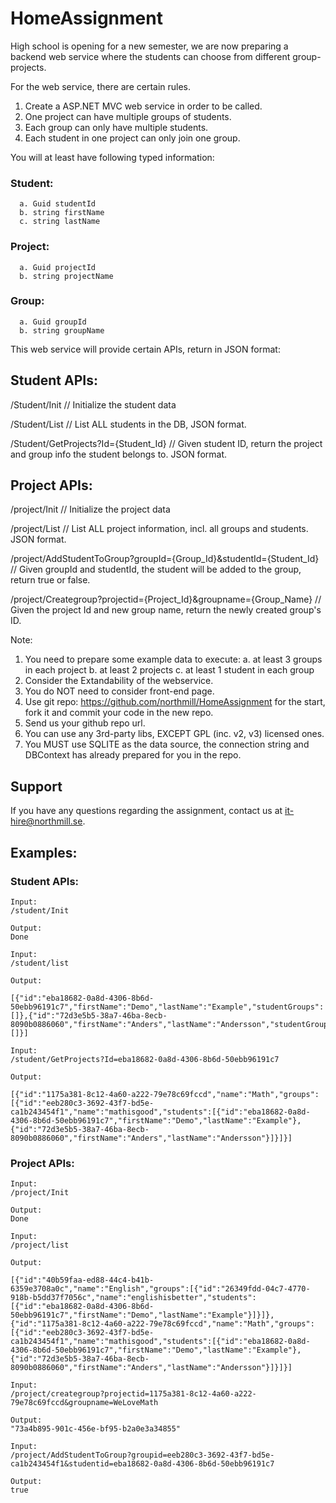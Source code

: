 # HomeAssignment
High school is opening for a new semester, we are now preparing a backend web service where the students can choose from different group-projects.

For the web service, there are certain rules.
1. Create a ASP.NET MVC web service in order to be called.
3. One project can have multiple groups of students.
4. Each group can only have multiple students.
5. Each student in one project can only join one group.

You will at least have following typed information:
### Student:

      a. Guid studentId	  
      b. string firstName	  
      c. string lastName
	  
### Project:

      a. Guid projectId	  
      b. string projectName
	  
### Group:

      a. Guid groupId	  
      b. string groupName

This web service will provide certain APIs, return in JSON format:

## Student APIs:

/Student/Init  // Initialize the student data 

/Student/List  // List ALL students in the DB,  JSON format.

/Student/GetProjects?Id={Student_Id} // Given student ID, return the project and group info the student belongs to.  JSON format.



## Project APIs:

/project/Init // Initialize the project data

/project/List // List ALL project information, incl. all groups and students. JSON format.

/project/AddStudentToGroup?groupId={Group_Id}&studentId={Student_Id} // Given groupId and studentId, the student will be added to the group, return true or false.

/project/Creategroup?projectid={Project_Id}&groupname={Group_Name}   // Given the project Id and new group name, return the newly created group's ID.



Note:
1. You need to prepare some example data to execute:
      a. at least 3 groups in each project 
      b. at least 2 projects
      c. at least 1 student in each group
2. Consider the Extandability of the webservice.
3. You do NOT need to consider front-end page.
4. Use git repo: https://github.com/northmill/HomeAssignment for the start, fork it and commit your code in the new repo.
5. Send us your github repo url.
6. You can use any 3rd-party libs, EXCEPT GPL (inc. v2, v3) licensed ones.
7. You MUST use SQLITE as the data source, the connection string and DBContext has already prepared for you in the repo.

## Support

If you have any questions regarding the assignment, contact us at it-hire@northmill.se.

## Examples:

### Student APIs:
```
Input:
/student/Init

Output:
Done
 
Input:
/student/list

Output:

[{"id":"eba18682-0a8d-4306-8b6d-50ebb96191c7","firstName":"Demo","lastName":"Example","studentGroups":[]},{"id":"72d3e5b5-38a7-46ba-8ecb-8090b0886060","firstName":"Anders","lastName":"Andersson","studentGroups":[]}]
 
Input:
/student/GetProjects?Id=eba18682-0a8d-4306-8b6d-50ebb96191c7

Output:

[{"id":"1175a381-8c12-4a60-a222-79e78c69fccd","name":"Math","groups":[{"id":"eeb280c3-3692-43f7-bd5e-ca1b243454f1","name":"mathisgood","students":[{"id":"eba18682-0a8d-4306-8b6d-50ebb96191c7","firstName":"Demo","lastName":"Example"},{"id":"72d3e5b5-38a7-46ba-8ecb-8090b0886060","firstName":"Anders","lastName":"Andersson"}]}]}]
```


### Project APIs:

```
Input:
/project/Init

Output:
Done
 
Input:
/project/list

Output:

[{"id":"40b59faa-ed88-44c4-b41b-6359e3708a0c","name":"English","groups":[{"id":"26349fdd-04c7-4770-918b-b5dd37f7056c","name":"englishisbetter","students":[{"id":"eba18682-0a8d-4306-8b6d-50ebb96191c7","firstName":"Demo","lastName":"Example"}]}]},{"id":"1175a381-8c12-4a60-a222-79e78c69fccd","name":"Math","groups":[{"id":"eeb280c3-3692-43f7-bd5e-ca1b243454f1","name":"mathisgood","students":[{"id":"eba18682-0a8d-4306-8b6d-50ebb96191c7","firstName":"Demo","lastName":"Example"},{"id":"72d3e5b5-38a7-46ba-8ecb-8090b0886060","firstName":"Anders","lastName":"Andersson"}]}]}]
 
Input:
/project/creategroup?projectid=1175a381-8c12-4a60-a222-79e78c69fccd&groupname=WeLoveMath

Output:
"73a4b895-901c-456e-bf95-b2a0e3a34855"
 
Input:
/project/AddStudentToGroup?groupid=eeb280c3-3692-43f7-bd5e-ca1b243454f1&studentid=eba18682-0a8d-4306-8b6d-50ebb96191c7

Output:
true
```


